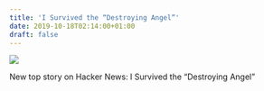 ```yaml
---
title: 'I Survived the “Destroying Angel”'
date: 2019-10-18T02:14:00+01:00
draft: false
---
```


![](https://ifttt.com/images/no_image_card.png)  

New top story on Hacker News: I Survived the “Destroying Angel”